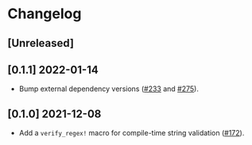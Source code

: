 # Changelog

## [Unreleased]

## [0.1.1] 2022-01-14

- Bump external dependency versions ([#233](https://github.com/Malax/libcnb.rs/pull/233) and [#275](https://github.com/Malax/libcnb.rs/pull/275)).

## [0.1.0] 2021-12-08

- Add a `verify_regex!` macro for compile-time string validation ([#172](https://github.com/Malax/libcnb.rs/pull/172)).
